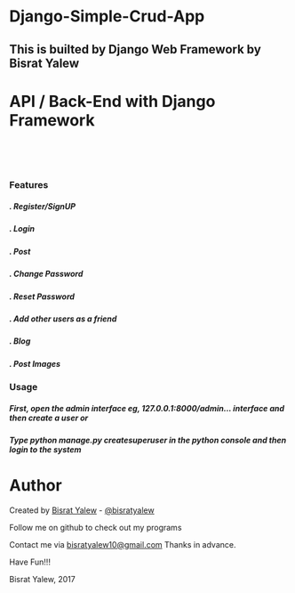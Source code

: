 # Django-Simple-Crud-App

<h2> This is builted by Django Web Framework by Bisrat Yalew </h2>

# API / Back-End with Django Framework

<br/>
<p align="center">
 </p>
<br/>

<h3> Features </h3>

<h5> . Register/SignUP </h5>
<h5> . Login </h5>
<h5> . Post  </h5>
<h5> . Change Password </h5>
<h5> . Reset Password </h5>
<h5> . Add other users as a friend </h5>
<h5> . Blog </h5>
<h5> . Post Images </h5>


<h3>Usage</h3>

<h5> First, open the admin interface eg, 127.0.0.1:8000/admin... interface and then create a user or </h5>
<h5> Type python manage.py createsuperuser in the python console and then login to the system</h5>





Author
======

Created by [Bisrat Yalew](https://linkedin.com/in/bisratyalew) - [@bisratyalew](mailto:bisratyalew10@gmail.com)

Follow me on github to check out my programs

Contact me via [bisratyalew10@gmail.com](mailto:bisratyalew10@gmail.com)
Thanks in advance.

Have Fun!!!

Bisrat Yalew, 2017  
